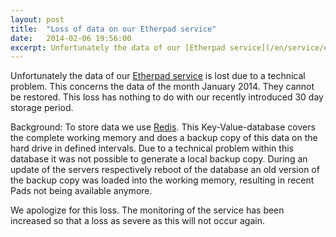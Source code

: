 ```yaml
---
layout: post
title:  "Loss of data on our Etherpad service"
date:   2014-02-06 19:56:00
excerpt: Unfortunately the data of our [Etherpad service](/en/service/etherpad.html) is lost due to a technical problem. This concerns the data of the month January 2014. They cannot be restored. This loss has nothing to do with our recently introduced 30 day storage period.
---
```


Unfortunately the data of our [Etherpad service](/en/service/etherpad.html) is lost due to a technical problem. This concerns the data of the month January 2014. They cannot be restored. This loss has nothing to do with our recently introduced 30 day storage period.

Background: To store data we use [Redis](http://redis.io/). This Key-Value-database covers the complete working memory and does a backup copy of this data on the hard drive in defined intervals. Due to a technical problem within this database it was not possible to generate a local backup copy. During an update of the servers respectively reboot of the database an old version of the backup copy was loaded into the working memory, resulting in recent Pads not being available anymore.

We apologize for this loss. The monitoring of the service has been increased so that a loss as severe as this will not occur again.
